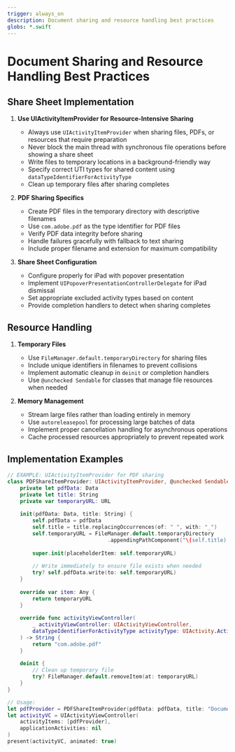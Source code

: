 ```yaml
---
trigger: always_on
description: Document sharing and resource handling best practices
globs: *.swift
---
```


# Document Sharing and Resource Handling Best Practices

## Share Sheet Implementation

1. **Use UIActivityItemProvider for Resource-Intensive Sharing**
   - Always use `UIActivityItemProvider` when sharing files, PDFs, or resources that require preparation
   - Never block the main thread with synchronous file operations before showing a share sheet
   - Write files to temporary locations in a background-friendly way
   - Specify correct UTI types for shared content using `dataTypeIdentifierForActivityType`
   - Clean up temporary files after sharing completes

2. **PDF Sharing Specifics**
   - Create PDF files in the temporary directory with descriptive filenames
   - Use `com.adobe.pdf` as the type identifier for PDF files
   - Verify PDF data integrity before sharing
   - Handle failures gracefully with fallback to text sharing
   - Include proper filename and extension for maximum compatibility

3. **Share Sheet Configuration**
   - Configure properly for iPad with popover presentation
   - Implement `UIPopoverPresentationControllerDelegate` for iPad dismissal
   - Set appropriate excluded activity types based on content
   - Provide completion handlers to detect when sharing completes

## Resource Handling

1. **Temporary Files**
   - Use `FileManager.default.temporaryDirectory` for sharing files
   - Include unique identifiers in filenames to prevent collisions
   - Implement automatic cleanup in `deinit` or completion handlers
   - Use `@unchecked Sendable` for classes that manage file resources when needed

2. **Memory Management**
   - Stream large files rather than loading entirely in memory
   - Use `autoreleasepool` for processing large batches of data
   - Implement proper cancellation handling for asynchronous operations
   - Cache processed resources appropriately to prevent repeated work

## Implementation Examples

```swift
// EXAMPLE: UIActivityItemProvider for PDF sharing
class PDFShareItemProvider: UIActivityItemProvider, @unchecked Sendable {
    private let pdfData: Data
    private let title: String
    private var temporaryURL: URL
    
    init(pdfData: Data, title: String) {
        self.pdfData = pdfData
        self.title = title.replacingOccurrences(of: " ", with: "_")
        self.temporaryURL = FileManager.default.temporaryDirectory
                                .appendingPathComponent("\(self.title).pdf")
        
        super.init(placeholderItem: self.temporaryURL)
        
        // Write immediately to ensure file exists when needed
        try? self.pdfData.write(to: self.temporaryURL)
    }
    
    override var item: Any {
        return temporaryURL
    }
    
    override func activityViewController(
        _ activityViewController: UIActivityViewController,
        dataTypeIdentifierForActivityType activityType: UIActivity.ActivityType?
    ) -> String {
        return "com.adobe.pdf"
    }
    
    deinit {
        // Clean up temporary file
        try? FileManager.default.removeItem(at: temporaryURL)
    }
}

// Usage:
let pdfProvider = PDFShareItemProvider(pdfData: pdfData, title: "Document")
let activityVC = UIActivityViewController(
    activityItems: [pdfProvider],
    applicationActivities: nil
)
present(activityVC, animated: true)
``` 